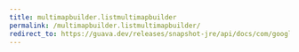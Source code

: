 ```yaml
---
title: multimapbuilder.listmultimapbuilder
permalink: /multimapbuilder.listmultimapbuilder/
redirect_to: https://guava.dev/releases/snapshot-jre/api/docs/com/google/common/collect/MultimapBuilder.ListMultimapBuilder.html
---
```

